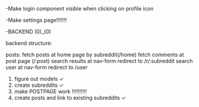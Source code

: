 -Make login component visible when clicking on profile icon

-Make settings page!!!!!!!

-BACKEND (0)\_(0)

backend structure:

posts:
fetch posts at home page by subreddit(/home)
fetch comments at post page (/:post)
search results at nav-form redirect to /r/:subreddit
search user at nav-form redirect to /user

1. figure out models ✓
2. create subreddits ✓
3. make POSTPAGE work !!!!!!!!!!
4. create posts and link to existing subreddits ✓
